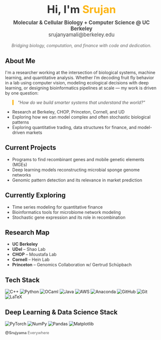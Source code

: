 <h1 align="center" style="font-size: 2.5em; color:#333;">Hi, I'm <span style="color:#FDB515;">Srujan</span></h1>

<p align="center" style="font-size: 1.2em; margin-top: -10px; color: #444;">
  <strong>Molecular &amp; Cellular Biology + Computer Science @ UC Berkeley</strong><br/>
  <a href="mailto:srujanyamali@berkeley.edu" style="text-decoration: none; color: #444;">srujanyamali@berkeley.edu</a>
</p>

<p align="center" style="font-style: italic; color: #666; font-size: 1em;">
  Bridging biology, computation, and finance with code and dedication.
</p>


<h2>About Me</h2>
<p style="font-size: 1em; color: #333;">
  I'm a researcher working at the intersection of biological systems, machine learning, and quantitative analysis.
  Whether I’m decoding fruit fly behavior in a lab using computer vision, modeling ecological decisions with deep learning,
  or designing bioinformatics pipelines at scale — my work is driven by one question:
</p>

<blockquote style="font-style: italic; color: #555; border-left: 4px solid #FDB515; padding-left: 1em;">
  "How do we build smarter systems that understand the world?"
</blockquote>

<ul style="color:#333;">
  <li>Research at Berkeley, CHOP, Princeton, Cornell, and UD</li>
  <li>Exploring how we can model complex and often stochastic biological patterns</li>
  <li>Exploring quantitative trading, data structures for finance, and model-driven markets</li>
</ul>

<h2>Current Projects</h2>
<ul style="color:#333;">
  <li>Programs to find recombinant genes and mobile genetic elements (MGEs)</li>
  <li>Deep learning models reconstructing microbial sponge genome networks</li>
  <li>Genomic pattern detection and its relevance in market prediction</li>
</ul>


<h2>Currently Exploring</h2>
<ul style="color:#333;">
  <li>Time series modeling for quantitative finance</li>
  <li>Bioinformatics tools for microbiome network modeling</li>
  <li>Stochastic gene expression and its role in recombination</li>
</ul>



<h2>Research Map</h2>
<ul style="color:#333;">
  <li><strong>UC Berkeley</strong></li>
  <li><strong>UDel</strong> – Shao Lab</li>
  <li><strong>CHOP</strong> – Moustafa Lab</li>
  <li><strong>Cornell</strong> – Hein Lab</li>
  <li><strong>Princeton</strong> – Genomics Collaboration w/ Gertrud Schüpbach</li>
</ul>

<h2>Tech Stack</h2>
<p>
  <img src="https://img.shields.io/badge/c++-%2300599C.svg?style=for-the-badge&logo=c%2B%2B&logoColor=white" alt="C++"/>
  <img src="https://img.shields.io/badge/python-3670A0?style=for-the-badge&logo=python&logoColor=ffdd54" alt="Python"/>
  <img src="https://img.shields.io/badge/OCaml-%23E98407.svg?style=for-the-badge&logo=ocaml&logoColor=white" alt="OCaml"/>
  <img src="https://img.shields.io/badge/java-%23ED8B00.svg?style=for-the-badge&logo=openjdk&logoColor=white" alt="Java"/>
  <img src="https://img.shields.io/badge/AWS-%23FF9900.svg?style=for-the-badge&logo=amazon-aws&logoColor=white" alt="AWS"/>
  <img src="https://img.shields.io/badge/Anaconda-%2344A833.svg?style=for-the-badge&logo=anaconda&logoColor=white" alt="Anaconda"/>
  <img src="https://img.shields.io/badge/github-%23121011.svg?style=for-the-badge&logo=github&logoColor=white" alt="GitHub"/>
  <img src="https://img.shields.io/badge/git-%23F05033.svg?style=for-the-badge&logo=git&logoColor=white" alt="Git"/>
  <img src="https://img.shields.io/badge/latex-%23008080.svg?style=for-the-badge&logo=latex&logoColor=white" alt="LaTeX"/>
</p>

<h2>Deep Learning & Data Science Stack</h2>
<p>
  <img src="https://img.shields.io/badge/PyTorch-%23EE4C2C.svg?style=for-the-badge&logo=PyTorch&logoColor=white" alt="PyTorch"/>
  <img src="https://img.shields.io/badge/numpy-%23013243.svg?style=for-the-badge&logo=numpy&logoColor=white" alt="NumPy"/>
  <img src="https://img.shields.io/badge/pandas-%23150458.svg?style=for-the-badge&logo=pandas&logoColor=white" alt="Pandas"/>
  <img src="https://img.shields.io/badge/Matplotlib-%23ffffff.svg?style=for-the-badge&logo=Matplotlib&logoColor=black" alt="Matplotlib"/>
</p>

<p style="font-size: 0.9em; color: #666;">
  <strong>@Srujyama</strong> Everywhere
</p>
